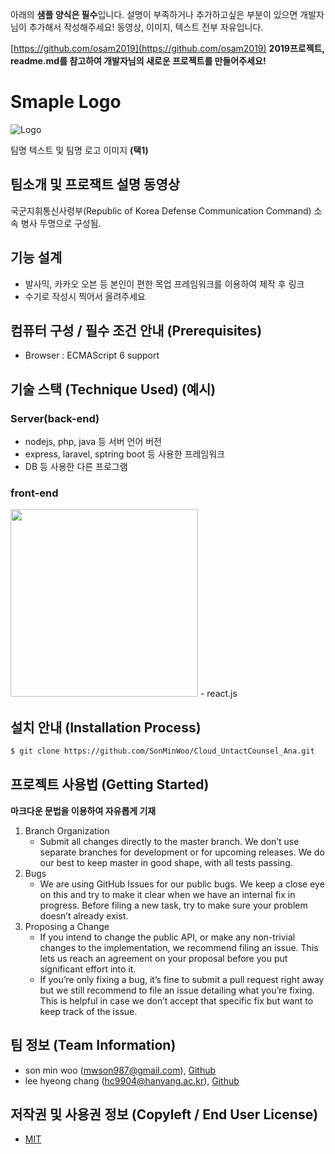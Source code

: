 아래의 **샘플 양식은 필수**입니다.
설명이 부족하거나 추가하고싶은 부분이 있으면 개발자님이 추가해서 작성해주세요!
동영상, 이미지, 텍스트 전부 자유입니다.

[https://github.com/osam2019](https://github.com/osam2019)
**2019프로젝트, readme.md를 참고하여 개발자님의 새로운 프로젝트를 만들어주세요!**

# Smaple Logo
![Logo](https://logosbynick.com/wp-content/uploads/2018/03/final-logo-example.png)

팀명 텍스트 및 팀명 로고 이미지 **(택1)**

## 팀소개 및 프로잭트 설명 동영상
국군지휘통신사령부(Republic of Korea Defense Communication Command) 소속 병사 두명으로 구성됨.


## 기능 설계
 -  발사믹, 카카오 오븐 등 본인이 편한 목업 프레임워크를 이용하여 제작 후 링크 
 - 수기로 작성시 찍어서 올려주세요

## 컴퓨터 구성 / 필수 조건 안내 (Prerequisites)
* Browser : ECMAScript 6 support

## 기술 스택 (Technique Used) (예시)
### Server(back-end)
 -  nodejs, php, java 등 서버 언어 버전 
 - express, laravel, sptring boot 등 사용한 프레임워크 
 - DB 등 사용한 다른 프로그램 
 
### front-end
<img src="https://cdn.worldvectorlogo.com/logos/react.svg" width="300" height="300">
 -  react.js

## 설치 안내 (Installation Process)
```bash
$ git clone https://github.com/SonMinWoo/Cloud_UntactCounsel_Ana.git
```

## 프로젝트 사용법 (Getting Started)
**마크다운 문법을 이용하여 자유롭게 기재**

1. Branch Organization
    - Submit all changes directly to the master branch. We don’t use separate branches for development or for upcoming releases. We do our best to keep master in good shape, with all tests passing.
2. Bugs
    - We are using GitHub Issues for our public bugs. We keep a close eye on this and try to make it clear when we have an internal fix in progress. Before filing a new task, try to make sure your problem doesn’t already exist.
3. Proposing a Change
    - If you intend to change the public API, or make any non-trivial changes to the implementation, we recommend filing an issue. This lets us reach an agreement on your proposal before you put significant effort into it.
    - If you’re only fixing a bug, it’s fine to submit a pull request right away but we still recommend to file an issue detailing what you’re fixing. This is helpful in case we don’t accept that specific fix but want to keep track of the issue.


## 팀 정보 (Team Information)
- son min woo (mwson987@gmail.com), [Github](https://github.com/SonMinWoo)
- lee hyeong chang (hc9904@hanyang.ac.kr), [Github](https://github.com/AnOldStory)

## 저작권 및 사용권 정보 (Copyleft / End User License)
 * [MIT](https://github.com/osamhack2020/Cloud_UntactCounsel_Ana/blob/master/license)
